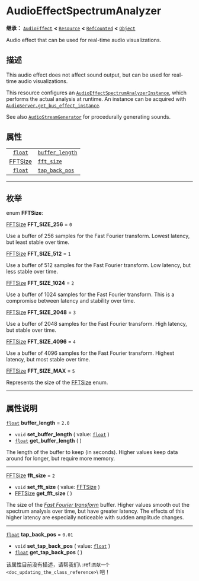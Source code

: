 <!-- ⚠ 请勿编辑本文件 ⚠ -->
<!-- 本文档使用脚本从 WeDot 引擎源码仓库生成。 -->
<!-- 生成脚本：https://github.com/WeDot-Engine/WeDot/tree/4.3/doc/tools/make_md.py； -->
<!-- 原文件：https://github.com/WeDot-Engine/WeDot/tree/4.3/doc/classes/AudioEffectSpectrumAnalyzer.xml。 -->

<div id="_class_audioeffectspectrumanalyzer"></div>

# AudioEffectSpectrumAnalyzer

**继承：** [`AudioEffect`](class_audioeffect.md) **<** [`Resource`](class_resource.md) **<** [`RefCounted`](class_refcounted.md) **<** [`Object`](class_object.md)

Audio effect that can be used for real-time audio visualizations.

## 描述

This audio effect does not affect sound output, but can be used for real-time audio visualizations.

This resource configures an [`AudioEffectSpectrumAnalyzerInstance`](class_audioeffectspectrumanalyzerinstance.md), which performs the actual analysis at runtime. An instance can be acquired with [`AudioServer.get_bus_effect_instance`](class_audioserver.md#class_audioserver_method_get_bus_effect_instance).

See also [`AudioStreamGenerator`](class_audiostreamgenerator.md) for procedurally generating sounds.

## 属性

|||
|:-:|:--|
| [`float`](class_float.md)                            | [`buffer_length`](class_audioeffectspectrumanalyzer.md#class_audioeffectspectrumanalyzer_property_buffer_length) | ``2.0``  |
| [FFTSize](#enum_audioeffectspectrumanalyzer_fftsize) | [`fft_size`](class_audioeffectspectrumanalyzer.md#class_audioeffectspectrumanalyzer_property_fft_size)           | ``2``    |
| [`float`](class_float.md)                            | [`tap_back_pos`](class_audioeffectspectrumanalyzer.md#class_audioeffectspectrumanalyzer_property_tap_back_pos)   | ``0.01`` |

<!-- rst-class:: classref-section-separator -->

---

## 枚举

<div id="_class_enum_audioeffectspectrumanalyzer_fftsize"></div>

enum **FFTSize**: <div id="enum_audioeffectspectrumanalyzer_fftsize"></div>

<div id="_class_audioeffectspectrumanalyzer_constant_fft_size_256"></div>

[FFTSize](#enum_audioeffectspectrumanalyzer_fftsize) **FFT_SIZE_256** = ``0``

Use a buffer of 256 samples for the Fast Fourier transform. Lowest latency, but least stable over time.

<div id="_class_audioeffectspectrumanalyzer_constant_fft_size_512"></div>

[FFTSize](#enum_audioeffectspectrumanalyzer_fftsize) **FFT_SIZE_512** = ``1``

Use a buffer of 512 samples for the Fast Fourier transform. Low latency, but less stable over time.

<div id="_class_audioeffectspectrumanalyzer_constant_fft_size_1024"></div>

[FFTSize](#enum_audioeffectspectrumanalyzer_fftsize) **FFT_SIZE_1024** = ``2``

Use a buffer of 1024 samples for the Fast Fourier transform. This is a compromise between latency and stability over time.

<div id="_class_audioeffectspectrumanalyzer_constant_fft_size_2048"></div>

[FFTSize](#enum_audioeffectspectrumanalyzer_fftsize) **FFT_SIZE_2048** = ``3``

Use a buffer of 2048 samples for the Fast Fourier transform. High latency, but stable over time.

<div id="_class_audioeffectspectrumanalyzer_constant_fft_size_4096"></div>

[FFTSize](#enum_audioeffectspectrumanalyzer_fftsize) **FFT_SIZE_4096** = ``4``

Use a buffer of 4096 samples for the Fast Fourier transform. Highest latency, but most stable over time.

<div id="_class_audioeffectspectrumanalyzer_constant_fft_size_max"></div>

[FFTSize](#enum_audioeffectspectrumanalyzer_fftsize) **FFT_SIZE_MAX** = ``5``

Represents the size of the [FFTSize](#enum_audioeffectspectrumanalyzer_fftsize) enum.

<!-- rst-class:: classref-section-separator -->

---

## 属性说明

<div id="_class_audioeffectspectrumanalyzer_property_buffer_length"></div>

[`float`](class_float.md) **buffer_length** = ``2.0`` <div id="class_audioeffectspectrumanalyzer_property_buffer_length"></div>

- `void` **set_buffer_length** ( value: [`float`](class_float.md) )
- [`float`](class_float.md) **get_buffer_length** ( )

The length of the buffer to keep (in seconds). Higher values keep data around for longer, but require more memory.

<!-- rst-class:: classref-item-separator -->

---

<div id="_class_audioeffectspectrumanalyzer_property_fft_size"></div>

[FFTSize](#enum_audioeffectspectrumanalyzer_fftsize) **fft_size** = ``2`` <div id="class_audioeffectspectrumanalyzer_property_fft_size"></div>

- `void` **set_fft_size** ( value: [FFTSize](#enum_audioeffectspectrumanalyzer_fftsize) )
- [FFTSize](#enum_audioeffectspectrumanalyzer_fftsize) **get_fft_size** ( )

The size of the [*Fast Fourier transform*](https://en.wikipedia.org/wiki/Fast_Fourier_transform) buffer. Higher values smooth out the spectrum analysis over time, but have greater latency. The effects of this higher latency are especially noticeable with sudden amplitude changes.

<!-- rst-class:: classref-item-separator -->

---

<div id="_class_audioeffectspectrumanalyzer_property_tap_back_pos"></div>

[`float`](class_float.md) **tap_back_pos** = ``0.01`` <div id="class_audioeffectspectrumanalyzer_property_tap_back_pos"></div>

- `void` **set_tap_back_pos** ( value: [`float`](class_float.md) )
- [`float`](class_float.md) **get_tap_back_pos** ( )

该属性目前没有描述，请帮我们\ :ref:`贡献一个 <doc_updating_the_class_reference>`\ 吧！

[^virtual]: 本方法通常需要用户覆盖才能生效。
[^const]: 本方法无副作用，不会修改该实例的任何成员变量。
[^vararg]: 本方法除了能接受在此处描述的参数外，还能够继续接受任意数量的参数。
[^constructor]: 本方法用于构造某个类型。
[^static]: 调用本方法无需实例，可直接使用类名进行调用。
[^operator]: 本方法描述的是使用本类型作为左操作数的有效运算符。
[^bitfield]: 这个值是由下列位标志构成位掩码的整数。
[^void]: 无返回值。
